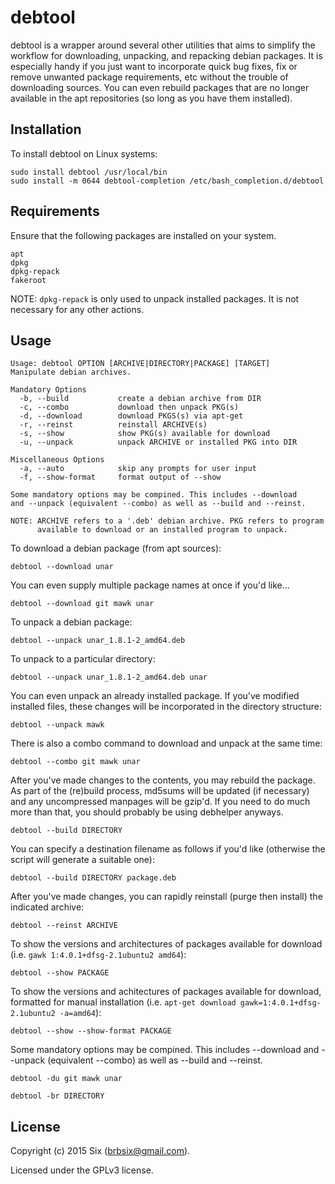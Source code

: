 # debtool

debtool is a wrapper around several other utilities that aims to simplify the workflow for downloading, unpacking, and repacking debian packages. It is especially handy if you just want to incorporate quick bug fixes, fix or remove unwanted package requirements, etc without the trouble of downloading sources. You can even rebuild packages that are no longer available in the apt repositories (so long as you have them installed).

Installation
------------

To install debtool on Linux systems:

    sudo install debtool /usr/local/bin
    sudo install -m 0644 debtool-completion /etc/bash_completion.d/debtool

Requirements
------------

Ensure that the following packages are installed on your system.

    apt
    dpkg
    dpkg-repack
    fakeroot

NOTE: `dpkg-repack` is only used to unpack installed packages. It is not necessary for any other actions.

Usage
-----

    Usage: debtool OPTION [ARCHIVE|DIRECTORY|PACKAGE] [TARGET]
    Manipulate debian archives.

    Mandatory Options
      -b, --build           create a debian archive from DIR
      -c, --combo           download then unpack PKG(s)
      -d, --download        download PKGS(s) via apt-get
      -r, --reinst          reinstall ARCHIVE(s)
      -s, --show            show PKG(s) available for download
      -u, --unpack          unpack ARCHIVE or installed PKG into DIR

    Miscellaneous Options
      -a, --auto            skip any prompts for user input
      -f, --show-format     format output of --show

    Some mandatory options may be compined. This includes --download
    and --unpack (equivalent --combo) as well as --build and --reinst.

    NOTE: ARCHIVE refers to a '.deb' debian archive. PKG refers to program
          available to download or an installed program to unpack.

To download a debian package (from apt sources):

    debtool --download unar

You can even supply multiple package names at once if you'd like...

    debtool --download git mawk unar

To unpack a debian package:

    debtool --unpack unar_1.8.1-2_amd64.deb

To unpack to a particular directory:

    debtool --unpack unar_1.8.1-2_amd64.deb unar

You can even unpack an already installed package. If you've modified installed files, these changes will be incorporated in the directory structure:

    debtool --unpack mawk

There is also a combo command to download and unpack at the same time:

    debtool --combo git mawk unar

After you've made changes to the contents, you may rebuild the package. As part of the (re)build process, md5sums will be updated (if necessary) and any uncompressed manpages will be gzip'd. If you need to do much more than that, you should probably be using debhelper anyways.

    debtool --build DIRECTORY

You can specify a destination filename as follows if you'd like (otherwise the script will generate a suitable one):

    debtool --build DIRECTORY package.deb

After you've made changes, you can rapidly reinstall (purge then install) the indicated archive:

    debtool --reinst ARCHIVE

To show the versions and architectures of packages available for download (i.e. `gawk 1:4.0.1+dfsg-2.1ubuntu2 amd64`):

    debtool --show PACKAGE

To show the versions and achitectures of packages available for download, formatted for manual installation (i.e. `apt-get download gawk=1:4.0.1+dfsg-2.1ubuntu2 -a=amd64`):

    debtool --show --show-format PACKAGE

Some mandatory options may be compined. This includes --download and --unpack (equivalent --combo) as well as --build and --reinst.

    debtool -du git mawk unar

    debtool -br DIRECTORY

License
-------

Copyright (c) 2015 Six (brbsix@gmail.com).

Licensed under the GPLv3 license.
